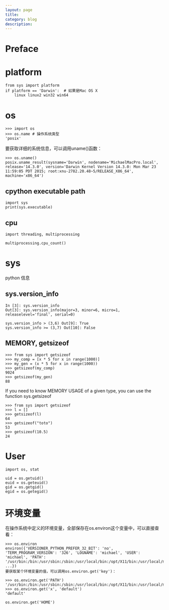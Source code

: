 ```yaml
---
layout: page
title:
category: blog
description:
---
```

# Preface

# platform

    from sys import platform
	if platform == 'Darwin':  # 如果是Mac OS X
        linux linux2 win32 win64

# os

	>>> import os
	>>> os.name # 操作系统类型
	'posix'

要获取详细的系统信息，可以调用uname()函数：

	>>> os.uname()
	posix.uname_result(sysname='Darwin', nodename='MichaelMacPro.local', release='14.3.0', version='Darwin Kernel Version 14.3.0: Mon Mar 23 11:59:05 PDT 2015; root:xnu-2782.20.48~5/RELEASE_X86_64', machine='x86_64')

## cpython executable path
```
import sys
print(sys.executable)
```
## cpu

	import threading, multiprocessing

	multiprocessing.cpu_count()

# sys
python 信息

## sys.version_info
```
In [3]: sys.version_info
Out[3]: sys.version_info(major=3, minor=6, micro=1, releaselevel='final', serial=0)

sys.version_info > (3,6) Out[9]: True
sys.version_info >= (3,7) Out[10]: False
```

## MEMORY, getsizeof

    >>> from sys import getsizeof
    >>> my_comp = [x * 5 for x in range(1000)]
    >>> my_gen = (x * 5 for x in range(1000))
    >>> getsizeof(my_comp)
    9024  
    >>> getsizeof(my_gen)
    88

If you need to know MEMORY USAGE of a given type, you can use the function sys.getsizeof

	>>> from sys import getsizeof
	>>> l = []
	>>> getsizeof(l)
	64
	>>> getsizeof("toto")
	53
	>>> getsizeof(10.5)
	24

# User

	import os, stat

    uid = os.getuid()
    euid = os.geteuid()
    gid = os.getgid()
    egid = os.getegid()

# 环境变量
在操作系统中定义的环境变量，全部保存在os.environ这个变量中，可以直接查看：

	>>> os.environ
	environ({'VERSIONER_PYTHON_PREFER_32_BIT': 'no', 'TERM_PROGRAM_VERSION': '326', 'LOGNAME': 'michael', 'USER': 'michael', 'PATH': '/usr/bin:/bin:/usr/sbin:/sbin:/usr/local/bin:/opt/X11/bin:/usr/local/mysql/bin', ...})
	要获取某个环境变量的值，可以调用os.environ.get('key')：

	>>> os.environ.get('PATH')
	'/usr/bin:/bin:/usr/sbin:/sbin:/usr/local/bin:/opt/X11/bin:/usr/local/mysql/bin'
	>>> os.environ.get('x', 'default')
	'default'

	os.environ.get('HOME')
